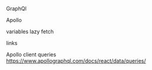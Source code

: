 GraphQl

Apollo

variables
lazy fetch

links

Apollo client queries https://www.apollographql.com/docs/react/data/queries/